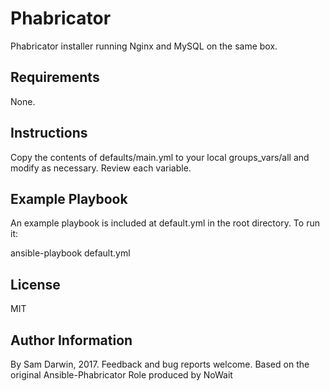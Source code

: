 Phabricator
=========

Phabricator installer running Nginx and MySQL on the same box.

Requirements
------------

None. 

Instructions
--------------

Copy the contents of defaults/main.yml to your local groups_vars/all and modify as necessary. Review each variable.
  
Example Playbook
----------------

An example playbook is included at default.yml in the root directory. To run it:

ansible-playbook default.yml

License
-------

MIT

Author Information
------------------

By Sam Darwin, 2017. Feedback and bug reports welcome.
Based on the original Ansible-Phabricator Role produced by NoWait
